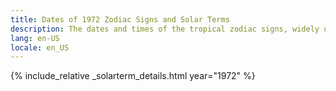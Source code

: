 ```yaml
---
title: Dates of 1972 Zodiac Signs and Solar Terms
description: The dates and times of the tropical zodiac signs, widely used in western astrology, and solar terms of year 1972
lang: en-US
locale: en_US
---
```

{% include_relative _solarterm_details.html year="1972" %}
